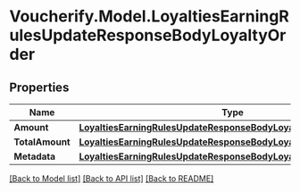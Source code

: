 # Voucherify.Model.LoyaltiesEarningRulesUpdateResponseBodyLoyaltyOrder

## Properties

Name | Type | Description | Notes
------------ | ------------- | ------------- | -------------
**Amount** | [**LoyaltiesEarningRulesUpdateResponseBodyLoyaltyOrderAmount**](LoyaltiesEarningRulesUpdateResponseBodyLoyaltyOrderAmount.md) |  | [optional] 
**TotalAmount** | [**LoyaltiesEarningRulesUpdateResponseBodyLoyaltyOrderTotalAmount**](LoyaltiesEarningRulesUpdateResponseBodyLoyaltyOrderTotalAmount.md) |  | [optional] 
**Metadata** | [**LoyaltiesEarningRulesUpdateResponseBodyLoyaltyOrderMetadata**](LoyaltiesEarningRulesUpdateResponseBodyLoyaltyOrderMetadata.md) |  | [optional] 

[[Back to Model list]](../README.md#documentation-for-models) [[Back to API list]](../README.md#documentation-for-api-endpoints) [[Back to README]](../README.md)

